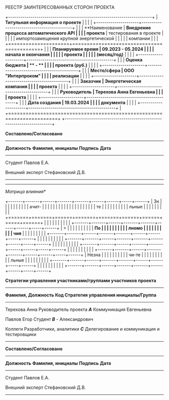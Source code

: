 РЕЕСТР ЗАИНТЕРЕСОВАННЫХ СТОРОН ПРОЕКТА

+-----------------------------------------------------------------------+
| **Титульная информация о проекте**                                    |
|                                                                       |
| +---------------------+-------------------------------------------+   |
| | **Наименование      | **Внедрение процесса автоматического API  |   |
| | проекта**           |        тестирования в проекте             |   |
| |                     |  импортозамещения крупной энергетической  |   |
| |                     |                  компании                 |   |
| +=====================+===========================================+   |
| | **Планируемое время | **09.2023 - 05.2024**                     |   |
| | начала и окончания  |                                           |   |
| | проекта             |                                           |   |
| | (месяц/год)**       |                                           |   |
| +---------------------+-------------------------------------------+   |
| | **Оценка бюджета    | ** - **                                   |   |
| | проекта (руб.)**    |                                           |   |
| +---------------------+-------------------------------------------+   |
| | **Место/сфера       | ООО "Интерпроком"                         |   |
| | реализации**        |                                           |   |
| +---------------------+-------------------------------------------+   |
| | **Заказчик          | Энергетическая компания                   |   |
| | проекта**           |                                           |   |
| +---------------------+-------------------------------------------+   |
| | **Руководитель      | Терехова Анна Евгеньевна                  |   |
| | проекта**           |                                           |   |
| +---------------------+-------------------------------------------+   |
| | **Дата создания     | 19.03.2024                                |   |
| | документа**         |                                           |   |
| +---------------------+-------------------------------------------+   |
+=======================================================================+
+-----------------------------------------------------------------------+



**Составлено/Согласовано**

---------------------------------------------------------------------------
  **Должность**       **Фамилия, инициалы**     **Подпись**      **Дата**
--------------------- --------------------- ------------------- ----------
  Студент             Павлов Е.А.                                                                                   

  Внешний эксперт     Стефановский Д.В.                         
  
--------------------------------------------------------------------------
  
  
--------------------------------------------------------------------------

*Матрица влияния**

+-------+-------+------+-------+-------+------+------+-----+------+
| Зн    |       |      |       |       |      |      |     |      |
| ачит- |       |      |       |       |      |      |     |      |
|       |       |      |       |       |      |      |     |      |
| те    |       |      |       |       |      |      |     |      |
| льные |       |      |       |       |      |      |     |      |
+=======+=======+======+=======+=======+======+======+=====+======+
|       |       |      |       |       |      |      |     |      |
+-------+-------+------+-------+-------+------+------+-----+------+
| >     |       |      |       |       |      |      |     |      |
|  **По |       |      |       |       |      |      |     |      |
| лномо |       |      |       |       |      |      |     |      |
| чия** |       |      |       |       |      |      |     |      |
+-------+-------+------+-------+-------+------+------+-----+------+
|       |       |      |       |       |      |      |     |      |
+-------+-------+------+-------+-------+------+------+-----+------+
|       |       |      |       |       |      |      |     |      |
+-------+-------+------+-------+-------+------+------+-----+------+
|       |       |      |       |       |      |      |     |      |
+-------+-------+------+-------+-------+------+------+-----+------+
| Незна |       |      |       |       |      |      |     |      |
| чи-те |       |      |       |       |      |      |     |      |
| льные |       |      |       |       |      |      |     |      |
+-------+-------+------+-------+-------+------+------+-----+------+
|       |       |      |       |       |      |      |     |      |
+-------+-------+------+-------+-------+------+------+-----+------+

**Стратегии управления участниками/группами участников проекта**

  -------------------------------------------------------------------------------
  **Фамилия,              **Должность**       **Код**   **Стратегия управления**
  инициалы/Группа**                                    
  ------------------- ---------------------- --------- --------------------------
  Терехова Анна        Руководитель проекта   ***A***        Коммуникация
  Евгеньевна 

  Павлов Егор               Студент            ***B***             -
  Александрович                                                        

   Коллеги            Разработчики, аналитики  ***C***   Делегирование и коммуникация
                           и тестировщики 
                                                                                                         
  -------------------------------------------------------------------------------

**Составлено/Согласовано**

---------------------------------------------------------------------------
  **Должность**       **Фамилия, инициалы**     **Подпись**      **Дата**
--------------------- --------------------- ------------------- ----------
  Студент             Павлов Е.А.                                                                                   

  Внешний эксперт     Стефановский Д.В.                         
  
--------------------------------------------------------------------------
